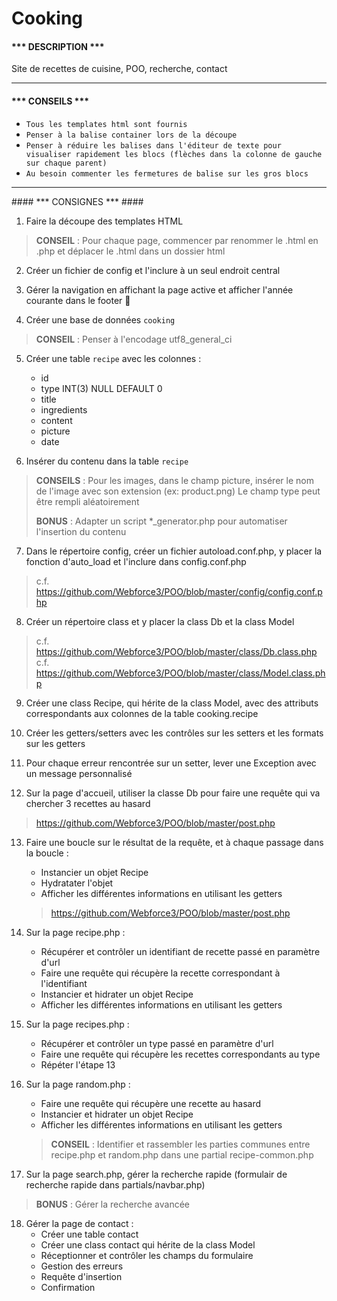 Cooking
=============

#### *** DESCRIPTION *** ####

Site de recettes de cuisine, POO, recherche, contact

----------
#### *** CONSEILS *** ####

- ``Tous les templates html sont fournis``
- ``Penser à la balise container lors de la découpe``
- ``Penser à réduire les balises dans l'éditeur de texte pour visualiser rapidement les blocs (flèches dans la colonne de gauche sur chaque parent)``
- ``Au besoin commenter les fermetures de balise sur les gros blocs``

<hr>
#### *** CONSIGNES *** ####

1. Faire la découpe des templates HTML
> **CONSEIL** : Pour chaque page, commencer par renommer le .html en .php et déplacer le .html dans un dossier html

2. Créer un fichier de config et l'inclure à un seul endroit central

3. Gérer la navigation en affichant la page active et afficher l'année courante dans le footer :gift:

4. Créer une base de données ``cooking``
> **CONSEIL** : Penser à l'encodage utf8_general_ci

5. Créer une table ``recipe`` avec les colonnes :
	- id
	- type INT(3) NULL DEFAULT 0
	- title
	- ingredients
	- content
	- picture
	- date

6. Insérer du contenu dans la table ``recipe``
> **CONSEILS** :
> Pour les images, dans le champ picture, insérer le nom de l'image avec son extension (ex: product.png)
> Le champ type peut être rempli aléatoirement
>
> **BONUS** : Adapter un script *_generator.php pour automatiser l'insertion du contenu

7.  Dans le répertoire config, créer un fichier autoload.conf.php, y placer la fonction d'auto_load et l'inclure dans config.conf.php
> c.f. https://github.com/Webforce3/POO/blob/master/config/config.conf.php

8. Créer un répertoire class et y placer la class Db et la class Model
> c.f. https://github.com/Webforce3/POO/blob/master/class/Db.class.php
> c.f. https://github.com/Webforce3/POO/blob/master/class/Model.class.php

9. Créer une class Recipe, qui hérite de la class Model, avec des attributs correspondants aux colonnes de la table cooking.recipe

10. Créer les getters/setters avec les contrôles sur les setters et les formats sur les getters

11. Pour chaque erreur rencontrée sur un setter, lever une Exception avec un message personnalisé

12. Sur la page d'accueil, utiliser la classe Db pour faire une requête qui va chercher 3 recettes au hasard
> https://github.com/Webforce3/POO/blob/master/post.php

13. Faire une boucle sur le résultat de la requête, et à chaque passage dans la boucle :
	- Instancier un objet Recipe
	- Hydratater l'objet
	- Afficher les différentes informations en utilisant les getters

	> https://github.com/Webforce3/POO/blob/master/post.php

14. Sur la page recipe.php :
	- Récupérer et contrôler un identifiant de recette passé en paramètre d'url
	- Faire une requête qui récupère la recette correspondant à l'identifiant
	- Instancier et hidrater un objet Recipe
	- Afficher les différentes informations en utilisant les getters

15. Sur la page recipes.php :
	- Récupérer et contrôler un type passé en paramètre d'url
	- Faire une requête qui récupère les recettes correspondants au type
	- Répéter l'étape 13

16. Sur la page random.php :
	- Faire une requête qui récupère une recette au hasard
	- Instancier et hidrater un objet Recipe
	- Afficher les différentes informations en utilisant les getters

	> **CONSEIL** :
	> Identifier et rassembler les parties communes entre recipe.php et random.php dans une partial recipe-common.php

17. Sur la page search.php, gérer la recherche rapide (formulair de recherche rapide dans partials/navbar.php)
> **BONUS** : Gérer la recherche avancée

18. Gérer la page de contact :
	- Créer une table contact
	- Créer une class contact qui hérite de la class Model
	- Réceptionner et contrôler les champs du formulaire
	- Gestion des erreurs
	- Requête d'insertion
	- Confirmation